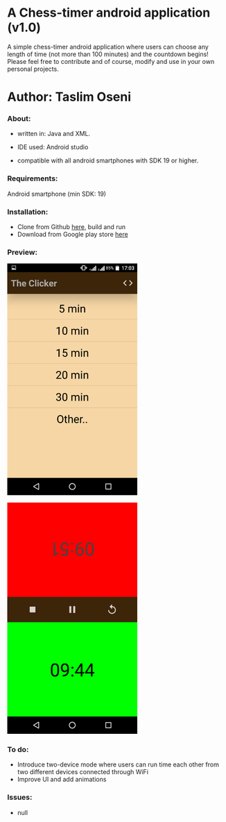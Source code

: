 # A Chess-timer android application (v1.0)

A simple chess-timer android application where users can choose any length of time (not more than 100 minutes) and the countdown begins! Please feel free to contribute and of course, modify and use in your own personal projects.

Author: Taslim Oseni
==========================================================================

### About:

* written in: Java and XML.

* IDE used: Android studio

* compatible with all android smartphones with SDK 19 or higher.


### Requirements:

Android smartphone (min SDK: 19)


### Installation:

* Clone from Github <a href="https://www.github.com/TaslimOseni/Pawn-down">here</a>, build and run
* Download from Google play store <a href="https://play.google.com/store/apps/details?id=com.dabinu.apps.chesstimer">here</a>


### Preview:

<p>
  <img src="picss/Screenshot_20171223-170359.png" width="300"/>
  </p>
  <p>
  <img src="picss/Screenshot_20171223-170549.png" width ="300"/>
</p>


### To do:
* Introduce two-device mode where users can run time each other from two different devices connected through WiFi
* Improve UI and add animations


### Issues:
* null
